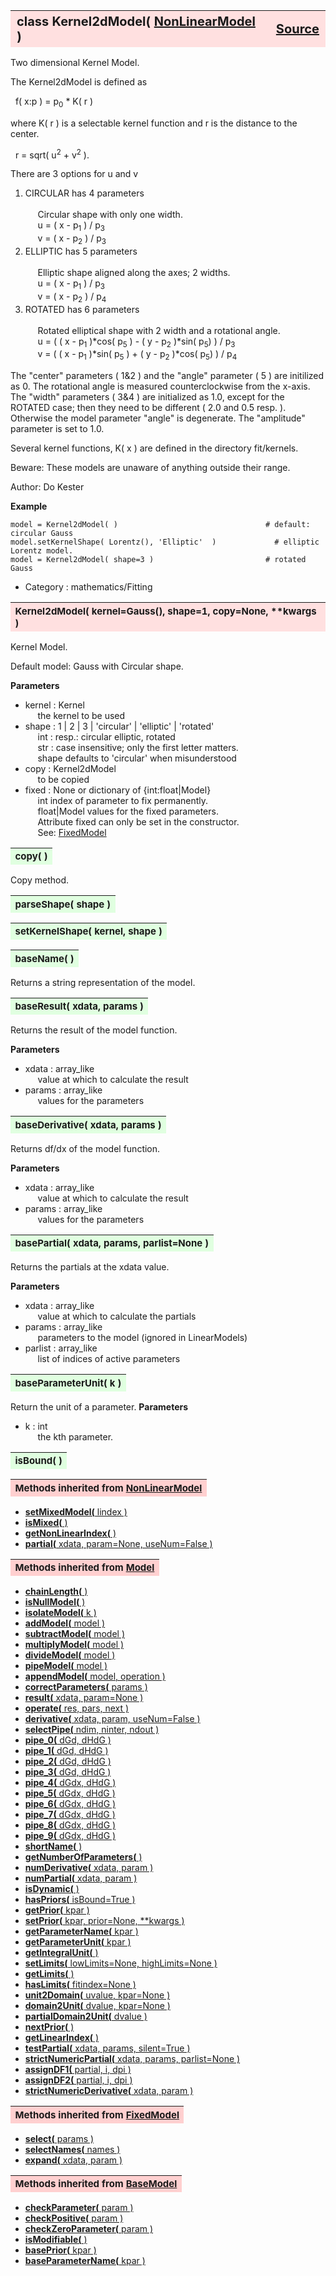 ---
---
<br><br>

<a name="Kernel2dModel"></a>
<table><thead style="background-color:#FFE0E0; width:100%; font-size:20px"><tr><th style="text-align:left">
<strong>class Kernel2dModel(</strong> <a href="./NonLinearModel.html">NonLinearModel</a> )</th><th style="text-align:right"><a href=https://github.com/dokester/BayesicFitting/blob/master/BayesicFitting/source/Kernel2dModel.py target=_blank>Source</a></th></tr></thead></table>

Two dimensional Kernel Model.

The Kernel2dModel is defined as

&nbsp; f( x:p ) = p<sub>0</sub> * K( r )

where K( r ) is a selectable kernel function and r is the distance to the center.

&nbsp; r = sqrt( u<sup>2</sup> + v<sup>2</sup> ).

There are 3 options for u and v

1. CIRCULAR has 4 parameters<br>
<br>&nbsp;&nbsp;&nbsp;&nbsp; Circular shape with only one width.
<br>&nbsp;&nbsp;&nbsp;&nbsp; u = ( x - p<sub>1</sub> ) / p<sub>3</sub>
<br>&nbsp;&nbsp;&nbsp;&nbsp; v = ( x - p<sub>2</sub> ) / p<sub>3</sub>
2. ELLIPTIC has 5 parameters<br>
<br>&nbsp;&nbsp;&nbsp;&nbsp; Elliptic shape aligned along the axes; 2 widths.
<br>&nbsp;&nbsp;&nbsp;&nbsp; u = ( x - p<sub>1</sub> ) / p<sub>3</sub>
<br>&nbsp;&nbsp;&nbsp;&nbsp; v = ( x - p<sub>2</sub> ) / p<sub>4</sub>
3. ROTATED has 6 parameters<br>
<br>&nbsp;&nbsp;&nbsp;&nbsp; Rotated elliptical shape with 2 width and a rotational angle.
<br>&nbsp;&nbsp;&nbsp;&nbsp; u = ( ( x - p<sub>1</sub> )*cos( p<sub>5</sub> ) - ( y - p<sub>2</sub> )*sin( p<sub>5</sub>) ) / p<sub>3</sub>
<br>&nbsp;&nbsp;&nbsp;&nbsp; v = ( ( x - p<sub>1</sub> )*sin( p<sub>5</sub> ) + ( y - p<sub>2</sub> )*cos( p<sub>5</sub>) ) / p<sub>4</sub>

The "center" parameters ( 1&2 ) and the "angle" parameter ( 5 ) are initilized as 0.
The rotational angle is measured counterclockwise from the x-axis.
The "width" parameters ( 3&4 ) are initialized as 1.0, except for the ROTATED case;
then they need to be different ( 2.0 and 0.5 resp. ).
Otherwise the model parameter "angle" is degenerate.
The "amplitude" parameter is set to 1.0.

Several kernel functions, K( x ) are defined in the directory fit/kernels.

Beware: These models are unaware of anything outside their range.

Author:      Do Kester

<b>Example</b>

    model = Kernel2dModel( )                                 # default: circular Gauss
    model.setKernelShape( Lorentz(), 'Elliptic'  )             # elliptic Lorentz model.
    model = Kernel2dModel( shape=3 )                         # rotated Gauss

* Category :     mathematics/Fitting


<a name="Kernel2dModel"></a>
<table><thead style="background-color:#FFE0E0; width:100%; font-size:15px"><tr><th style="text-align:left">
<strong>Kernel2dModel(</strong> kernel=Gauss(), shape=1, copy=None, **kwargs )
</th></tr></thead></table>

Kernel Model.

Default model: Gauss with Circular shape.

<b>Parameters</b>

* kernel  :  Kernel
<br>&nbsp;&nbsp;&nbsp;&nbsp; the kernel to be used
* shape  :  1 | 2 | 3 | 'circular' | 'elliptic' | 'rotated'
<br>&nbsp;&nbsp;&nbsp;&nbsp; int : resp.: circular elliptic, rotated
<br>&nbsp;&nbsp;&nbsp;&nbsp; str : case insensitive; only the first letter matters.
<br>&nbsp;&nbsp;&nbsp;&nbsp; shape defaults to 'circular' when misunderstood
* copy  :  Kernel2dModel
<br>&nbsp;&nbsp;&nbsp;&nbsp; to be copied
* fixed  :  None or dictionary of {int:float|Model}
<br>&nbsp;&nbsp;&nbsp;&nbsp; int         index of parameter to fix permanently.
<br>&nbsp;&nbsp;&nbsp;&nbsp; float|Model values for the fixed parameters.
<br>&nbsp;&nbsp;&nbsp;&nbsp; Attribute fixed can only be set in the constructor.
<br>&nbsp;&nbsp;&nbsp;&nbsp; See: [FixedModel](./FixedModel.md)


<a name="copy"></a>
<table><thead style="background-color:#E0FFE0; width:100%; font-size:15px"><tr><th style="text-align:left">
<strong>copy(</strong> )
</th></tr></thead></table>

Copy method. 
<a name="parseShape"></a>
<table><thead style="background-color:#E0FFE0; width:100%; font-size:15px"><tr><th style="text-align:left">
<strong>parseShape(</strong> shape ) 
</th></tr></thead></table>

<a name="setKernelShape"></a>
<table><thead style="background-color:#E0FFE0; width:100%; font-size:15px"><tr><th style="text-align:left">
<strong>setKernelShape(</strong> kernel, shape ) 
</th></tr></thead></table>

<a name="baseName"></a>
<table><thead style="background-color:#E0FFE0; width:100%; font-size:15px"><tr><th style="text-align:left">
<strong>baseName(</strong> )
</th></tr></thead></table>

Returns a string representation of the model. 
<a name="baseResult"></a>
<table><thead style="background-color:#E0FFE0; width:100%; font-size:15px"><tr><th style="text-align:left">
<strong>baseResult(</strong> xdata, params )
</th></tr></thead></table>
Returns the result of the model function.

<b>Parameters</b>

* xdata  :  array_like
<br>&nbsp;&nbsp;&nbsp;&nbsp; value at which to calculate the result
* params  :  array_like
<br>&nbsp;&nbsp;&nbsp;&nbsp; values for the parameters


<a name="baseDerivative"></a>
<table><thead style="background-color:#E0FFE0; width:100%; font-size:15px"><tr><th style="text-align:left">
<strong>baseDerivative(</strong> xdata, params )
</th></tr></thead></table>
Returns df/dx of the model function.

<b>Parameters</b>

* xdata  :  array_like
<br>&nbsp;&nbsp;&nbsp;&nbsp; value at which to calculate the result
* params  :  array_like
<br>&nbsp;&nbsp;&nbsp;&nbsp; values for the parameters


<a name="basePartial"></a>
<table><thead style="background-color:#E0FFE0; width:100%; font-size:15px"><tr><th style="text-align:left">
<strong>basePartial(</strong> xdata, params, parlist=None )
</th></tr></thead></table>
Returns the partials at the xdata value.

<b>Parameters</b>

* xdata  :  array_like
<br>&nbsp;&nbsp;&nbsp;&nbsp; value at which to calculate the partials
* params  :  array_like
<br>&nbsp;&nbsp;&nbsp;&nbsp; parameters to the model (ignored in LinearModels)
* parlist  :  array_like
<br>&nbsp;&nbsp;&nbsp;&nbsp; list of indices of active parameters


<a name="baseParameterUnit"></a>
<table><thead style="background-color:#E0FFE0; width:100%; font-size:15px"><tr><th style="text-align:left">
<strong>baseParameterUnit(</strong> k )
</th></tr></thead></table>
Return the unit of a parameter.
<b>Parameters</b>

* k  :  int
<br>&nbsp;&nbsp;&nbsp;&nbsp; the kth parameter.


<a name="isBound"></a>
<table><thead style="background-color:#E0FFE0; width:100%; font-size:15px"><tr><th style="text-align:left">
<strong>isBound(</strong> )
</th></tr></thead></table>

<table><thead style="background-color:#FFD0D0; width:100%; font-size:15px"><tr><th style="text-align:left">
<strong>Methods inherited from</strong> <a href="./NonLinearModel.html">NonLinearModel</a></th></tr></thead></table>


* [<strong>setMixedModel(</strong> lindex )](./NonLinearModel.md#setMixedModel)
* [<strong>isMixed(</strong> )](./NonLinearModel.md#isMixed)
* [<strong>getNonLinearIndex(</strong> )](./NonLinearModel.md#getNonLinearIndex)
* [<strong>partial(</strong> xdata, param=None, useNum=False )](./NonLinearModel.md#partial)


<table><thead style="background-color:#FFD0D0; width:100%; font-size:15px"><tr><th style="text-align:left">
<strong>Methods inherited from</strong> <a href="./Model.html">Model</a></th></tr></thead></table>


* [<strong>chainLength(</strong> )](./Model.md#chainLength)
* [<strong>isNullModel(</strong> ) ](./Model.md#isNullModel)
* [<strong>isolateModel(</strong> k )](./Model.md#isolateModel)
* [<strong>addModel(</strong> model )](./Model.md#addModel)
* [<strong>subtractModel(</strong> model )](./Model.md#subtractModel)
* [<strong>multiplyModel(</strong> model )](./Model.md#multiplyModel)
* [<strong>divideModel(</strong> model )](./Model.md#divideModel)
* [<strong>pipeModel(</strong> model )](./Model.md#pipeModel)
* [<strong>appendModel(</strong> model, operation )](./Model.md#appendModel)
* [<strong>correctParameters(</strong> params )](./Model.md#correctParameters)
* [<strong>result(</strong> xdata, param=None )](./Model.md#result)
* [<strong>operate(</strong> res, pars, next )](./Model.md#operate)
* [<strong>derivative(</strong> xdata, param, useNum=False )](./Model.md#derivative)
* [<strong>selectPipe(</strong> ndim, ninter, ndout ) ](./Model.md#selectPipe)
* [<strong>pipe_0(</strong> dGd, dHdG ) ](./Model.md#pipe_0)
* [<strong>pipe_1(</strong> dGd, dHdG ) ](./Model.md#pipe_1)
* [<strong>pipe_2(</strong> dGd, dHdG ) ](./Model.md#pipe_2)
* [<strong>pipe_3(</strong> dGd, dHdG ) ](./Model.md#pipe_3)
* [<strong>pipe_4(</strong> dGdx, dHdG ) ](./Model.md#pipe_4)
* [<strong>pipe_5(</strong> dGdx, dHdG ) ](./Model.md#pipe_5)
* [<strong>pipe_6(</strong> dGdx, dHdG ) ](./Model.md#pipe_6)
* [<strong>pipe_7(</strong> dGdx, dHdG ) ](./Model.md#pipe_7)
* [<strong>pipe_8(</strong> dGdx, dHdG ) ](./Model.md#pipe_8)
* [<strong>pipe_9(</strong> dGdx, dHdG ) ](./Model.md#pipe_9)
* [<strong>shortName(</strong> ) ](./Model.md#shortName)
* [<strong>getNumberOfParameters(</strong> )](./Model.md#getNumberOfParameters)
* [<strong>numDerivative(</strong> xdata, param )](./Model.md#numDerivative)
* [<strong>numPartial(</strong> xdata, param )](./Model.md#numPartial)
* [<strong>isDynamic(</strong> ) ](./Model.md#isDynamic)
* [<strong>hasPriors(</strong> isBound=True ) ](./Model.md#hasPriors)
* [<strong>getPrior(</strong> kpar )](./Model.md#getPrior)
* [<strong>setPrior(</strong> kpar, prior=None, **kwargs )](./Model.md#setPrior)
* [<strong>getParameterName(</strong> kpar )](./Model.md#getParameterName)
* [<strong>getParameterUnit(</strong> kpar )](./Model.md#getParameterUnit)
* [<strong>getIntegralUnit(</strong> )](./Model.md#getIntegralUnit)
* [<strong>setLimits(</strong> lowLimits=None, highLimits=None )](./Model.md#setLimits)
* [<strong>getLimits(</strong> ) ](./Model.md#getLimits)
* [<strong>hasLimits(</strong> fitindex=None )](./Model.md#hasLimits)
* [<strong>unit2Domain(</strong> uvalue, kpar=None )](./Model.md#unit2Domain)
* [<strong>domain2Unit(</strong> dvalue, kpar=None )](./Model.md#domain2Unit)
* [<strong>partialDomain2Unit(</strong> dvalue )](./Model.md#partialDomain2Unit)
* [<strong>nextPrior(</strong> ) ](./Model.md#nextPrior)
* [<strong>getLinearIndex(</strong> )](./Model.md#getLinearIndex)
* [<strong>testPartial(</strong> xdata, params, silent=True )](./Model.md#testPartial)
* [<strong>strictNumericPartial(</strong> xdata, params, parlist=None ) ](./Model.md#strictNumericPartial)
* [<strong>assignDF1(</strong> partial, i, dpi ) ](./Model.md#assignDF1)
* [<strong>assignDF2(</strong> partial, i, dpi ) ](./Model.md#assignDF2)
* [<strong>strictNumericDerivative(</strong> xdata, param ) ](./Model.md#strictNumericDerivative)


<table><thead style="background-color:#FFD0D0; width:100%; font-size:15px"><tr><th style="text-align:left">
<strong>Methods inherited from</strong> <a href="./FixedModel.html">FixedModel</a></th></tr></thead></table>


* [<strong>select(</strong> params ) ](./FixedModel.md#select)
* [<strong>selectNames(</strong> names ) ](./FixedModel.md#selectNames)
* [<strong>expand(</strong> xdata, param ) ](./FixedModel.md#expand)


<table><thead style="background-color:#FFD0D0; width:100%; font-size:15px"><tr><th style="text-align:left">
<strong>Methods inherited from</strong> <a href="./BaseModel.html">BaseModel</a></th></tr></thead></table>


* [<strong>checkParameter(</strong> param ) ](./BaseModel.md#checkParameter)
* [<strong>checkPositive(</strong> param ) ](./BaseModel.md#checkPositive)
* [<strong>checkZeroParameter(</strong> param )](./BaseModel.md#checkZeroParameter)
* [<strong>isModifiable(</strong> ) ](./BaseModel.md#isModifiable)
* [<strong>basePrior(</strong> kpar ) ](./BaseModel.md#basePrior)
* [<strong>baseParameterName(</strong> kpar ) ](./BaseModel.md#baseParameterName)
